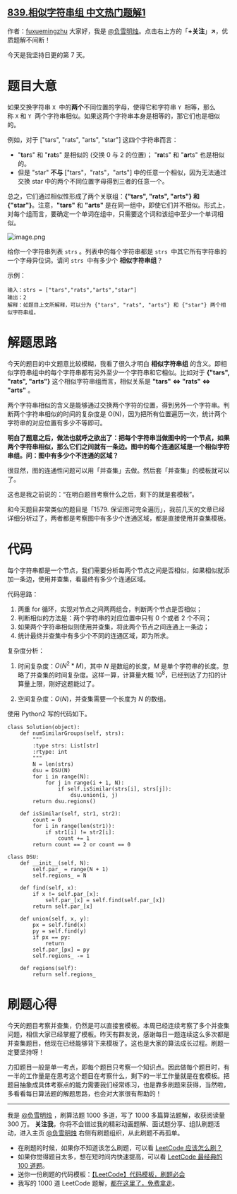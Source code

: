 ## [839.相似字符串组 中文热门题解1](https://leetcode.cn/problems/similar-string-groups/solutions/100000/nong-ming-bai-ti-mu-zai-kao-cha-shi-yao-d5uj5)

作者：[fuxuemingzhu](https://leetcode.cn/u/fuxuemingzhu)
大家好，我是 [@负雪明烛](https://leetcode-cn.com/u/fuxuemingzhu/)。点击右上方的「**+关注**」**↗**，优质题解不间断！

今天是我坚持日更的第 7 天。


# 题目大意


如果交换字符串 `X`  中的**两个**不同位置的字母，使得它和字符串 `Y`  相等，那么称 `X` 和 `Y`  两个字符串相似。如果这两个字符串本身是相等的，那它们也是相似的。


例如，对于 ["tars", "rats", "arts", "star"] 这四个字符串而言：


- "**t**a**r**s" 和 "**r**a**t**s" 是相似的 (交换 0 与 2 的位置)； "**ra**ts" 和 "**ar**ts" 也是相似的。
- 但是 "star" **不与** ["tars"，"rats"，"arts"] 中的任意一个相似，因为无法通过交换 star 中的两个不同位置字母得到三者的任意一个。



总之，它们通过相似性形成了两个关联组：**{"tars", "rats", "arts"} **和** {"star"}**。注意，**"tars"** 和 **"arts"** 是在同一组中，即使它们并不相似。形式上，对每个组而言，要确定一个单词在组中，只需要这个词和该组中至少一个单词相似。


![image.png](https://pic.leetcode-cn.com/1612062876-nxKICQ-image.png)

给你一个字符串列表 `strs` 。列表中的每个字符串都是 `strs`  中其它所有字符串的一个字母异位词。请问 `strs`  中有多少个 **相似字符串组**？


示例：


    输入：strs = ["tars","rats","arts","star"]
    输出：2
    解释：如题目上文所解释，可以分为 {"tars", "rats", "arts"} 和 {"star"} 两个相似字符串组。


# 解题思路

今天的题目的中文题意比较模糊，我看了很久才明白 **相似字符串组** 的含义。即相似字符串组中的每个字符串都有另外至少一个字符串和它相似。比如对于 **{"tars", "rats", "arts"}** 这个相似字符串组而言，相似关系是 **"tars" <=> "rats" <=> "arts"** 。

两个字符串相似的含义是能够通过交换两个字符的位置，得到另外一个字符串。判断两个字符串相似的时间的复杂度是 O(N)，因为把所有位置遍历一次，统计两个字符串的对应位置有多少不等即可。

**明白了题意之后，做法也就呼之欲出了：把每个字符串当做图中的一个节点，如果两个字符串相似，那么它们之间就有一条边。图中的每个连通区域是一个相似字符串组。问：图中有多少个不连通的区域？**

很显然，图的连通性问题可以用「并查集」去做。然后套「并查集」的模板就可以了。


这也是我之前说的：“在明白题目考察什么之后，剩下的就是套模板”。


和今天题目非常类似的题目是「1579. 保证图可完全遍历」，我前几天的文章已经详细分析过了，两者都是考察图中有多少个连通区域，都是直接使用并查集模板。

# 代码


每个字符串都是一个节点，我们需要分析每两个节点之间是否相似，如果相似就添加一条边，使用并查集，看最终有多少个连通区域。


代码思路：


1. 两重 for 循环，实现对节点之间两两组合，判断两个节点是否相似；
1. 判断相似的方法是：两个字符串的对应位置中只有 0 个或者 2 个不同；
1. 如果两个字符串相似则使用并查集，将此两个节点之间连通上一条边；
1. 统计最终并查集中有多少个不同的连通区域，即为所求。

复杂度分析：

1. 时间复杂度：$O(N ^ 2 * M)$，其中 $N$ 是数组的长度，$M$ 是单个字符串的长度。忽略了并查集的时间复杂度。这样一算，计算量大概 $10 ^ 8$，已经到达了力扣的计算量上限，刚好这题能过了。

2. 空间复杂度：$O(N)$，并查集需要一个长度为 $N$ 的数组。

使用 Python2 写的代码如下。

```python2 []
class Solution(object):
    def numSimilarGroups(self, strs):
        """
        :type strs: List[str]
        :rtype: int
        """
        N = len(strs)
        dsu = DSU(N)
        for i in range(N):
            for j in range(i + 1, N):
                if self.isSimilar(strs[i], strs[j]):
                    dsu.union(i, j)
        return dsu.regions()
            
    def isSimilar(self, str1, str2):
        count = 0
        for i in range(len(str1)):
            if str1[i] != str2[i]:
                count += 1
        return count == 2 or count == 0

class DSU:
    def __init__(self, N):
        self.par_ = range(N + 1)
        self.regions_ = N

    def find(self, x):
        if x != self.par_[x]:
            self.par_[x] = self.find(self.par_[x])
        return self.par_[x]
    
    def union(self, x, y):
        px = self.find(x)
        py = self.find(y)
        if px == py:
            return
        self.par_[px] = py
        self.regions_ -= 1
    
    def regions(self):
        return self.regions_
```


# 刷题心得


今天的题目考察并查集，仍然是可以直接套模板。本周已经连续考察了多个并查集问题，相信大家已经掌握了模板。昨天有群友说，感谢每日一题连续这么多次都是并查集题目，他现在已经能够背下来模板了。这也是大家的算法成长过程。刷题一定要坚持呀！


力扣题目一般是单一考点，即每个题目只考察一个知识点。因此做每个题目时，有一半的工作量是在思考这个题目在考察什么，剩下的一半工作量就是在套模板。把题目抽象成具体考察点的能力需要我们经常练习，也是靠多刷题来获得，当然啦，多看看每日算法题的解题思路，也会对大家很有帮助的！



---

我是 [@负雪明烛](https://leetcode-cn.com/u/fuxuemingzhu/) ，刷算法题 1000 多道，写了 1000 多篇算法题解，收获阅读量 300 万。
**关注我**，你将不会错过我的精彩动画题解、面试题分享、组队刷题活动，进入主页 [@负雪明烛](https://leetcode-cn.com/u/fuxuemingzhu/) 右侧有刷题组织，从此刷题不再孤单。

- 在刷题的时候，如果你不知道该怎么刷题，可以看 [LeetCode 应该怎么刷？](https://mp.weixin.qq.com/s/viDYrSlF5INEhVWiJhM2EQ)
- 如果你觉得题目太多，想在短时间内快速提高，可以看 [LeetCode 最经典的 100 道题](https://mp.weixin.qq.com/s/e51CEkEP6Wz850JYbgz8dw)。
- 送你一份刷题的代码模板：[【LeetCode】代码模板，刷题必会](https://blog.csdn.net/fuxuemingzhu/article/details/101900729)
- 我写的 1000 道 LeetCode 题解，[都在这里了，免费拿走](https://fuxuemingzhu.cn/)。
